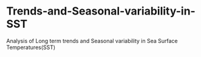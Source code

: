 # Trends-and-Seasonal-variability-in-SST
Analysis of Long term trends and Seasonal variability in Sea Surface Temperatures(SST)
